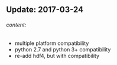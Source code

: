 ## Update: 2017-03-24
###### content:
* multiple platform compatibility
* python 2.7 and python 3+ compatibility
* re-add hdf4, but with compatibility